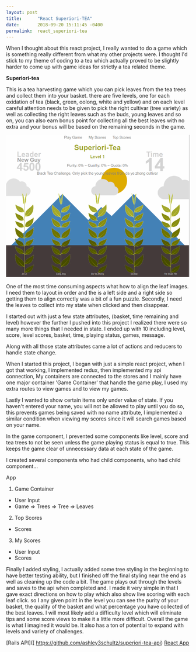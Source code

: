 ```yaml
---
layout: post
title:      "React Superiori-TEA"
date:       2018-09-20 15:11:45 -0400
permalink:  react_superiori-tea
---
```



When I thought about this react project, I really wanted to do a game which is something really different from what my other projects were. I thought I'd stick to my theme of coding to a tea which actually proved to be slightly harder to come up with game ideas for strictly a tea related theme. 

**Superiori-tea**

This is a tea harvesting game which you can pick leaves from the tea trees and collect them into your basket. there are five levels, one for each oxidation of tea (black, green, oolong, white and yellow) and on each level careful attention needs to be given to pick the right cultivar (tree variety) as well as collecting the right leaves such as the buds, young leaves and so on, you can also earn bonus point for collecting all the best leaves with no extra and your bonus will be based on the remaining seconds in the game. 

![screenshot](https://raw.githubusercontent.com/ashley3schultz/superiori-tea/master/src/components/images/screenshot.png)

One of the most time consuming aspects what how to align the leaf images. I need them to layout in order and the is a left side and a right side so getting them to align correctly was a bit of a fun puzzle. Secondly, I need the leaves to collect into my state when clicked and then disappear.

I started out with just a few state attributes, (basket, time remaining and level) however the further I pushed into this project I realized there were so many more things that I needed in state. I ended up with 10 including level, score, level scores, basket, time, playing status, games, message.

Along with all those state attributes came a lot of actions and reducers to handle state change. 

When I started this project, I began with just a simple react project, when I got that working, I implemented redux, then implemented my api connection, My containers are connected to the stores and I mainly have one major container 'Game Container' that handle the game play, I used my extra routes to view games and to view my games. 

Lastly I wanted to show certain items only under value of state. If you haven't entered your name, you will not be allowed to play until you do so, this prevents games being saved with no name attribute, I implemented a similar condition when viewing my scores since it will search games based on your name. 

In the game component, I prevented some components like level, score and tea trees to not be seen unless the game playing status is equal to true. This keeps the game clear of unnecessary data at each state of the game. 

I created several components who had child components, who had child component...

App
1. Game Container
* User Input
* Game => Trees => Tree => Leaves
2. Top Scores
* Scores
3. My Scores
* User Input
* Scores

Finally I added styling, I actually added some tree styling in the beginning to have better testing ability, but I finished off the final styling near the end as well as cleaning up the code a bit. The game plays out through  the levels and saves to the api when completed and. I made it very simple in that I gave exact directions on how to play which also show live scoring with each leaf click. so I any given point in the level you can see the purity of your basket,  the quality of the basket and what percentage you have collected of the best leaves. I will most likely add a difficulty level which will eliminate tips and some score views to make it a little more difficult. Overall the game is what I imagined it would be. It also has a ton of potential to expand with levels and variety of challenges. 

[Rails API]([ https://github.com/ashley3schultz/superiori-tea-api)
[React App]( https://github.com/ashley3schultz/superiori-tea)



